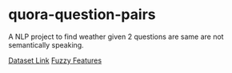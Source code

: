 # quora-question-pairs
A NLP project to find weather given 2 questions are same are not semantically speaking.

[Dataset Link](https://www.kaggle.com/c/quora-question-pairs)
[Fuzzy Features](https://chairnerd.seatgeek.com/fuzzywuzzy-fuzzy-string-matching-in-python/)
